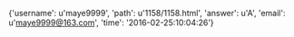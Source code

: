 {'username': u'maye9999', 'path': u'1158/1158.html', 'answer': u'A', 'email': u'maye9999@163.com', 'time': '2016-02-25:10:04:26'}